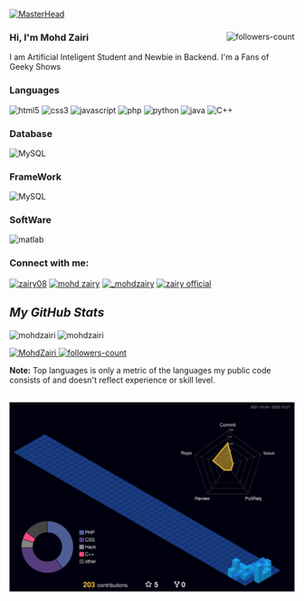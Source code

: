 <!----------------------------------- Banner - Mohd Zairi ------------------------------------>
[![MasterHead](https://raw.githubusercontent.com/MohdZairi/MohdZairi/main/zairy.png)](#)

<!----------------------------------- About Section ------------------------------------>


<div>
  <a href="https://github.com/MohdZairi?tab=followers">
     <img align="right" src="https://img.shields.io/github/followers/MohdZairi?label=Followers&style=social" alt="followers-count">
  </a>
  <h3>Hi, I'm Mohd Zairi</h3>
  <p>I am Artificial Inteligent Student and Newbie in Backend. I'm a Fans of Geeky Shows
  </P> 
</div>

<!----------------------------------- Tech Stack Section ------------------------------------>
<h3>Languages</h3>
<p>
    <img src="https://img.shields.io/badge/HTML5-E34F26?style=for-the-badge&logo=html5&logoColor=white" alt="html5" />
    <img src="https://img.shields.io/badge/CSS3-1572B6?style=for-the-badge&logo=css3&logoColor=white" alt="css3" />
    <img src="https://img.shields.io/badge/JavaScript-323330?style=for-the-badge&logo=javascript&logoColor=F7DF1E" alt="javascript" />
    <img src="https://img.shields.io/badge/PHP-777BB4?style=for-the-badge&logo=php&logoColor=white" alt="php" />
    <img src="https://img.shields.io/badge/Python-FFD43B?style=for-the-badge&logo=python&logoColor=blue" alt="python" />
    <img src="https://img.shields.io/badge/Java-ED8B00?style=for-the-badge&logo=java&logoColor=white" alt="java" />
    <img src="https://img.shields.io/badge/C%2B%2B-00599C?style=for-the-badge&logo=c%2B%2B&logoColor=white" alt="C++" />
</p>

<h3>Database</h3>
<p>
    <img src="https://img.shields.io/badge/MySQL-00000F?style=for-the-badge&logo=mysql&logoColor=white" alt="MySQL" />
</p>

<h3>FrameWork</h3>
<p>
    <img src="https://img.shields.io/badge/Flask-000000?style=for-the-badge&logo=flask&logoColor=white" alt="MySQL" />
</p>

<h3>SoftWare</h3>
<p>
    <img src="https://img.shields.io/badge/Matlab-00599C?style=for-the-badge&logo=matlab&logoColor=white" alt="matlab" />
</p>



<h3 align="left">Connect with me:</h3>
<p align="left">
<a href="https://twitter.com/zairy08" target="blank"><img align="center" src="https://raw.githubusercontent.com/rahuldkjain/github-profile-readme-generator/master/src/images/icons/Social/twitter.svg" alt="zairy08" height="30" width="40" /></a>
<a href="https://fb.com/mohd zairy" target="blank"><img align="center" src="https://raw.githubusercontent.com/rahuldkjain/github-profile-readme-generator/master/src/images/icons/Social/facebook.svg" alt="mohd zairy" height="30" width="40" /></a>
<a href="https://instagram.com/_mohdzairy" target="blank"><img align="center" src="https://raw.githubusercontent.com/rahuldkjain/github-profile-readme-generator/master/src/images/icons/Social/instagram.svg" alt="_mohdzairy" height="30" width="40" /></a>
<a href="[https://www.youtube.com/c/zairy official](https://www.youtube.com/channel/UC6ND4ZxJ4ovXXgJGDqpphGw)" target="blank"><img align="center" src="https://raw.githubusercontent.com/rahuldkjain/github-profile-readme-generator/master/src/images/icons/Social/youtube.svg" alt="zairy official" height="30" width="40" /></a>
</p>

<!----------------------------------- GitHub Stats Section ------------------------------------>
<h2><i>My GitHub Stats</i></h2>
<p>
     <img align="center" src="https://github-readme-stats.vercel.app/api?username=mohdzairi&show_icons=true&include_all_commits=true&count_private=true&hide=issues,contribs&border_radius=0&locale=en&theme=dark" alt="mohdzairi" height="139" />
    <img align="center" src="https://github-readme-stats.vercel.app/api/top-langs/?username=mohdzairi&layout=compact&border_radius=0&theme=dark" alt="mohdzairi" height="139" />
</p>


<!----------------------------------- Profile View Section ------------------------------------>

<p align="left">
    <a href="https://github.com/MohdZairi">
        <img src="https://komarev.com/ghpvc/?username=MohdZairi&label=Profile%20views&color=0e75b6&style=flat" alt="MohdZairi" />
    </a>
    <a href="https://github.com/MohdZairi?tab=followers">
        <img src="https://img.shields.io/github/followers/MohdZairi?label=Followers&style=social" alt="followers-count">
    </a>
</p>

 
<b>Note:</b> Top languages is only a metric of the languages my public code consists of and doesn't reflect experience or skill level.
<br/>
<br/>


  <a href="https://github.com/MohdZairi"><img alt="Mohd Zairi's Activity Graph" src="/profile-3d-contrib/profile-night-view.svg" /></a>
<br/>
<br/>



